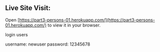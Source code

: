 ## Live Site Visit:

Open [https://part3-persons-01.herokuapp.com/](https://part3-persons-01.herokuapp.com/) to view it in your browser.

login users

username: newuser
password: 12345678